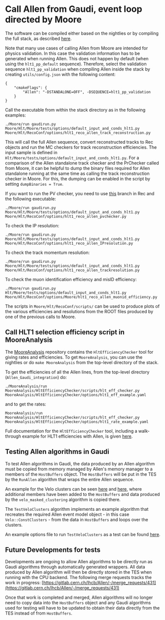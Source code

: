 Call Allen from Gaudi, event loop directed by Moore
=============================
The software can be compiled either based on the nightlies or by compiling the full stack, as described [here](https://gitlab.cern.ch/lhcb/Allen/-/blob/master/readme.md#call-allen-with-gaudi-steer-event-loop-from-moore).

Note that many use cases of calling Allen from Moore are intended for physics validation. In this case the validation information has to be generated when running Allen. This does not happen by default (when using the `hlt1_pp_default` sequence). Therefore, select the validation sequence `hlt1_pp_validation` when compiling Allen inside the stack by creating `utils/config.json` with the following content:
```
{
    "cmakeFlags": {
		"Allen": "-DSTANDALONE=OFF", -DSEQUENCE=hlt1_pp_validation
	}
}
```

Call the executable from within the stack directory as in the following examples:
```
./Moore/run gaudirun.py Moore/Hlt/Moore/tests/options/default_input_and_conds_hlt1.py Moore/Hlt/RecoConf/options/hlt1_reco_allen_track_reconstruction.py
```
This will call the full Allen sequence, convert reconstructed tracks to Rec objects and run the MC checkers for track reconstruction efficiencies. The input sample is defined in `Hlt/Moore/tests/options/default_input_and_conds_hlt1.py`.
For a comparison of the Allen standalone track checker and the PrChecker called from Moore, it can be helpful to dump the binary files required for Allen standalone running at the same time
as calling the track reconstruction checker in Moore. For this, the dumping can be enabled in the script by setting `dumpBinaries = True`.

If you want to run the PV checker, you need to use [this](https://gitlab.cern.ch/lhcb/Rec/tree/dovombru_twojton_pvchecker) branch in Rec and the following executable:
```
./Moore/run gaudirun.py Moore/Hlt/Moore/tests/options/default_input_and_conds_hlt1.py Moore/Hlt/RecoConf/options/hlt1_reco_allen_pvchecker.py
```

To check the IP resolution:
```
./Moore/run gaudirun.py Moore/Hlt/Moore/tests/options/default_input_and_conds_hlt1.py Moore/Hlt/RecoConf/options/hlt1_reco_allen_IPresolution.py
```
To check the track momentum resolution:
```
./Moore/run gaudirun.py Moore/Hlt/Moore/tests/options/default_input_and_conds_hlt1.py Moore/Hlt/RecoConf/options/hlt1_reco_allen_trackresolution.py
```

To check the muon identification efficiency and misID efficiency:
```
./Moore/run gaudirun.py Hlt/Moore/tests/options/default_input_and_conds_hlt1.py Moore/Hlt/RecoConf/options/Moore/hlt1_reco_allen_muonid_efficiency.py
```

The scripts in `Moore/Hlt/RecoConf/scripts/` can be used to produce plots of the various efficiencies and resolutions from the ROOT files produced by one of the previous calls to Moore.


Call HLT1 selection efficiency script in MooreAnalysis
------------------------------
The [MooreAnalysis](https://gitlab.cern.ch/lhcb/MooreAnalysis) repository contains the `HltEfficiencyChecker` tool for giving rates and
efficiencies. To get `MooreAnalysis`, you can use the nightlies or do `make MooreAnalysis` from the top-level directory of the stack.

To get the efficiencies of all the Allen lines, from the top-level directory (`Allen_Gaudi_integration`) do:

```
./MooreAnalysis/run MooreAnalysis/HltEfficiencyChecker/scripts/hlt_eff_checker.py MooreAnalysis/HltEfficiencyChecker/options/hlt1_eff_example.yaml
```

and to get the rates:

```
MooreAnalysis/run MooreAnalysis/HltEfficiencyChecker/scripts/hlt_eff_checker.py MooreAnalysis/HltEfficiencyChecker/options/hlt1_rate_example.yaml
```


Full documentation for the `HltEfficiencyChecker` tool, including a walk-through example for HLT1 efficiencies with Allen, is given
[here](https://lhcbdoc.web.cern.ch/lhcbdoc/moore/master/tutorials/hltefficiencychecker.html).

Testing Allen algorithms in Gaudi
---------------------------------

To test Allen algorithms in Gaudi, the data produced by an Allen
algorithm must be copied from memory managed by Allen's memory manager
to a members of the `HostBuffers` object. The `HostBuffers` will be
put in the TES by the `RunAllen` algorithm that wraps the entire Allen
sequence.

An example for the Velo clusters can be seen
[here](https://gitlab.cern.ch/lhcb/Allen/-/blob/raaij_decoding_tests/stream/sequence/include/HostBuffers.cuh#L59)
and [here](https://gitlab.cern.ch/lhcb/Allen/-/blob/raaij_decoding_tests/device/velo/mask_clustering/src/MaskedVeloClustering.cu#L49),
where additional members have been added to the `HostBuffers` and data
produced by the `velo_masked_clustering` algorithm is copied there.

The `TestVeloClusters` algorithm implements an example algorithm that
recreates the required Allen event model object - in this case
`Velo::ConstClusters` - from the data in `HostBuffers` and loops over
the clusters.

An example options file to run `TestVeloClusters` as a test can be
found [here](https://gitlab.cern.ch/lhcb/Moore/-/blob/master/Hlt/RecoConf/tests/qmtest/decoding.qms/hlt1_velo_decoding.qmt).


Future Developments for tests
------

Developments are ongoing to allow Allen algorithms to be directly run
as Gaudi algorithms through automatically generated wrappers. All data
produced by Allen algorithm will then be directly stored in the TES
when running with the CPU backend. The following merge requests tracks
the work in progress:
[https://gitlab.cern.ch/lhcb/Allen/-/merge_requests/431](https://gitlab.cern.ch/lhcb/Allen/-/merge_requests/431)

Once that work is completed and merged, Allen algorithms will no
longer need to copy data into the `HostBuffers` object and any Gaudi
algorithms used for testing will have to be updated to obtain their
data directly from the TES instead of from `HostBuffers`.
